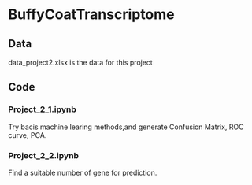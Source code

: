 # BuffyCoatTranscriptome

## Data
data_project2.xlsx is the data for this project

## Code

### Project_2_1.ipynb
Try bacis machine learing methods,and generate Confusion Matrix, ROC curve, PCA.

### Project_2_2.ipynb
Find a suitable number of gene for prediction.
